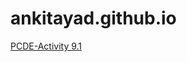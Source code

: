 # ankitayad.github.io

<a href="https://ankitayad.github.io/PCDE-Activity-9.1">PCDE-Activity 9.1</a>
